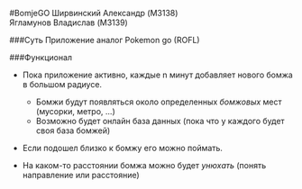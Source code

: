 #BomjeGO
Ширвинский Александр (M3138)</br>
Ягламунов Владислав (M3139)

###Суть
Приложение аналог Pokemon go (ROFL)

###Функционал

* Пока приложение активно, каждые n минут добавляет нового бомжа в большом радиусе.
    + Бомжи будут появляться около определенных _бомжовых_ мест (мусорки, метро, ...)
    + Возможно будет онлайн база данных (пока что у каждого будет своя база бомжей)

* Если подошел близко к бомжу его можно поймать.

* На каком-то расстоянии бомжа можно будет _унюхать_ (понять направление или расстояние)